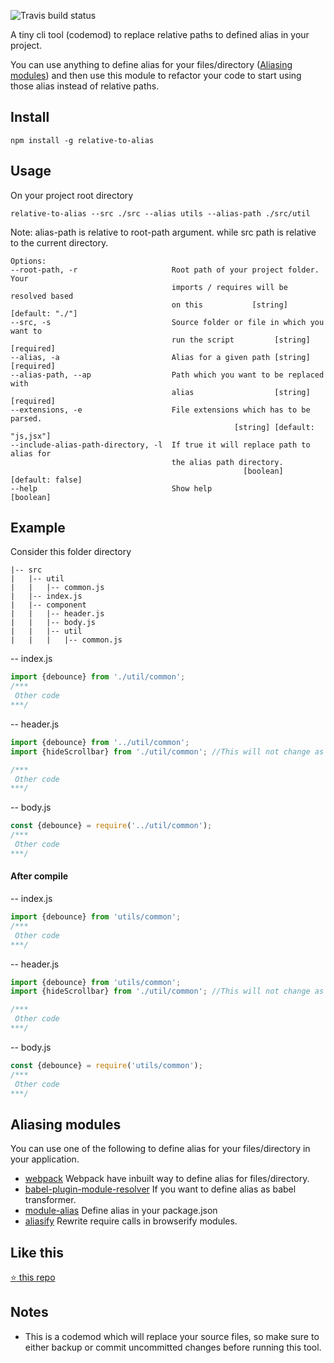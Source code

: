 ![Travis build status](https://travis-ci.org/s-yadav/relative-to-alias.svg?branch=master)

A tiny cli tool (codemod) to replace relative paths to defined alias in your project.

You can use anything to define alias for your files/directory ([Aliasing modules](#aliasing-modules)) and then use this module to refactor your code to start using those alias instead of relative paths.


## Install
```
npm install -g relative-to-alias
```

## Usage
On your project root directory
```
relative-to-alias --src ./src --alias utils --alias-path ./src/util
```
Note: alias-path is relative to root-path argument. while src path is relative to the current directory.

```
Options:
--root-path, -r                     Root path of your project folder. Your
                                    imports / requires will be resolved based
                                    on this           [string] [default: "./"]
--src, -s                           Source folder or file in which you want to
                                    run the script         [string] [required]
--alias, -a                         Alias for a given path [string] [required]
--alias-path, --ap                  Path which you want to be replaced with
                                    alias                  [string] [required]
--extensions, -e                    File extensions which has to be parsed.
                                                  [string] [default: "js,jsx"]
--include-alias-path-directory, -l  If true it will replace path to alias for
                                    the alias path directory.
                                                    [boolean] [default: false]
--help                              Show help                        [boolean]
```

## Example
Consider this folder directory
```
|-- src
|   |-- util
|   |   |-- common.js
|   |-- index.js
|   |-- component
|   |   |-- header.js
|   |   |-- body.js
|   |   |-- util
|   |   |   |-- common.js
```


-- index.js
```js
import {debounce} from './util/common';
/***
 Other code
***/
```

-- header.js
```js
import {debounce} from '../util/common';
import {hideScrollbar} from './util/common'; //This will not change as its not on alias path

/***
 Other code
***/
```


-- body.js
```js
const {debounce} = require('../util/common');
/***
 Other code
***/
```

#### After compile
-- index.js
```js
import {debounce} from 'utils/common';
/***
 Other code
***/
```

-- header.js
```js
import {debounce} from 'utils/common';
import {hideScrollbar} from './util/common'; //This will not change as its not on alias path

/***
 Other code
***/
```


-- body.js
```js
const {debounce} = require('utils/common');
/***
 Other code
***/
```

## Aliasing modules
You can use one of the following to define alias for your files/directory in your application.
- [webpack](https://webpack.js.org/configuration/resolve/#resolve-alias) Webpack have inbuilt way to define alias for files/directory.
- [babel-plugin-module-resolver](https://github.com/tleunen/babel-plugin-module-resolver) If you want to define alias as babel transformer.
- [module-alias](https://github.com/ilearnio/module-alias) Define alias in your package.json
- [aliasify](https://github.com/benbria/aliasify) Rewrite require calls in browserify modules.

## Like this
[:star: this repo](https://github.com/s-yadav/relative-to-alias)

## Notes
- This is a codemod which will replace your source files, so make sure to either backup or commit uncommitted changes before running this tool.
